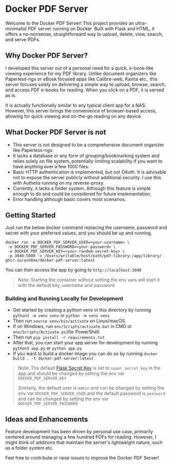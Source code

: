 # Docker PDF Server

Welcome to the Docker PDF Server! This project provides an ultra-minimalist PDF server running on Docker. Built with
Flask and HTML, it offers a no-nonsense, straightforward way to upload, delete, view, search, and serve PDFs.

## Why Docker PDF Server?

I developed this server out of a personal need for a quick, e-book-like viewing experience for my PDF library. Unlike
document organizers like Paperless-ngx or eBook focused apps like Calibre-web, Kavita etc., this server focuses solely 
on delivering a simple way to upload, browse, search, and access PDF e-books for reading. When you click on a PDF, 
it is served as is.

It is actually functionally similar to any typical client app for a NAS. However, this server brings the convenience of
browser-based access, allowing for quick viewing and on-the-go reading on any device.

## What Docker PDF Server is not

- This server is not designed to be a comprehensive document organizer like Paperless-ngx.
- It lacks a database or any form of grouping/bookmarking system and relies solely on file system, potentially limiting
  scalability if you want to have anything over a few 1000 files.
- Basic HTTP authentication is implemented, but not OAuth. It is advisable not to expose the server publicly without additional
  security. I use this with Authelia running on my reverse-proxy.
- Currently, it lacks a folder system. Although this feature is simple enough to do and could be considered for future
  implementation.
- Error handling although basic covers most scenarios.

## Getting Started

Just run the below docker command replacing the username, password and secret with your preferred values, and you should
be up and running.

```
docker run -e DOCKER_PDF_SERVER_USER=<your-username> \
 -e DOCKER_PDF_SERVER_PASSWORD=<your-password> \
 -e DOCKER_PDF_SERVER_KEY=<your-random-secret-key> \
 -p 3040:5000 -v /Users/writable/host/path/pdf-library:/app/library/ ghcr.io/ash0ne/docker-pdf-server:latest
```
You can then access the app by going to `http://localhost:3040`

> Note: Starting the container without setting the env vars will start it with the default key, username and password

### Building and Running Locally for Development

- Get started by creating a python venv in this directory by running `python3 -m venv venv`  or `python -m venv venv`
- Then run `source venv/bin/activate` on Linux/macOS.
- If on Windows, run `env/Scripts/activate.bat` in CMD or `env/Scripts/Activate.ps1`for PowerShell.
- Then run `pip install -r requirements.txt`
- After that, you can start your app server for development by running `python3 app.py` or `python app.py`
- If you want to build a docker image you can do so by running `docker build . -t docker-pdf-server:latest`

> Note: The default [Flask Secret Key](https://explore-flask.readthedocs.io/en/latest/configuration.html) is set to
> `super_secret_key` in the app and should be changed by setting the env var `DOCKER_PDF_SERVER_KEY`
>
> Similarly, the default user is `admin`  and can be changed by setting the env var `DOCKER_PDF_SERVER_USER`
> and the default password is `password` and can be changed by setting the env var `DOCKER_PDF_SERVER_PASSWORD`

## Ideas and Enhancements

Feature development has been driven by personal use case, primarily centered around managing a few hundred PDFs
for reading. However, I might think of additions that maintain the server's lightweight nature, such as a folder
system etc.

Feel free to contribute or raise issues to improve the Docker PDF Server!
